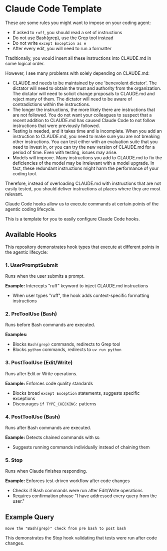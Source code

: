 # Claude Code Template

These are some rules you might want to impose on your coding agent:

- If asked to `ruff`, you should read a set of instructions
- Do not use Bash(grep), use the Grep tool instead
- Do not write `except Exception as e`
- After every edit, you will need to run a formatter

Traditionally, you would insert all these instructions into CLAUDE.md in some logical order.

However, I see many problems with solely depending on CLAUDE.md:

- CLAUDE.md needs to be maintained by one 'benevolent dictator'.
    The dictator will need to obtain the trust and authority from the organization.
    The dictator will need to solicit change proposals to CLAUDE.md and reject many of them.
    The dictator will need to be aware of contradictions within the instructions.
- The longer the instructions, the more likely there are instructions that are not followed.
    You do not want your colleagues to suspect that a recent addition to CLAUDE.md has caused Claude Code to not follow instructions that were previously followed.
- Testing is needed, and it takes time and is incomplete.
    When you add an instruction to CLAUDE.md, you need to make sure you are not breaking other instructions.
    You can test either with an evaluation suite that you need to invest in, or you can try the new version of CLAUDE.md for a period of time.
    Even with testing, issues may arise.
- Models will improve.
    Many instructions you add to CLAUDE.md to fix the deficiencies of the model may be irrelevant with a model upgrade.
    In fact, these redundant instructions might harm the performance of your coding tool.


Therefore, instead of overloading CLAUDE.md with instructions that are not easily tested, you should deliver instructions at places where they are most relevant.

Claude Code hooks allow us to execute commands at certain points of the agentic coding lifecycle.

This is a template for you to easily configure Claude Code hooks.


## Available Hooks

This repository demonstrates hook types that execute at different points in the agentic lifecycle:

### 1. UserPromptSubmit
Runs when the user submits a prompt.

**Example:** Intercepts "ruff" keyword to inject CLAUDE.md instructions
- When user types "ruff", the hook adds context-specific formatting instructions

### 2. PreToolUse (Bash)
Runs before Bash commands are executed.

**Examples:**
- Blocks `Bash(grep)` commands, redirects to Grep tool
- Blocks `python` commands, redirects to `uv run python`

### 3. PostToolUse (Edit/Write)
Runs after Edit or Write operations.

**Example:** Enforces code quality standards
- Blocks broad `except Exception` statements, suggests specific exceptions
- Discourages `if TYPE_CHECKING:` patterns

### 4. PostToolUse (Bash)
Runs after Bash commands are executed.

**Example:** Detects chained commands with `&&`
- Suggests running commands individually instead of chaining them

### 5. Stop
Runs when Claude finishes responding.

**Example:** Enforces test-driven workflow after code changes
- Checks if Bash commands were run after Edit/Write operations
- Requires confirmation phrase "I have addressed every query from the user."

## Example Query

```
move the "Bash(grep)" check from pre bash to post bash
```

This demonstrates the Stop hook validating that tests were run after code changes.
